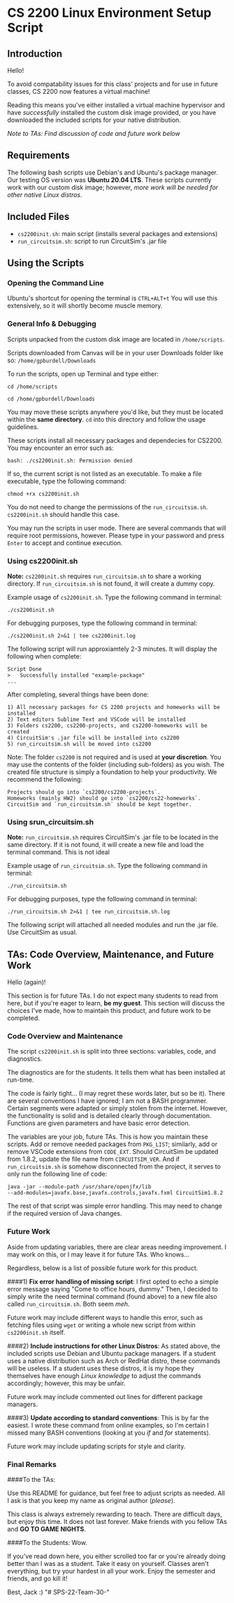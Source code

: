 CS 2200 Linux Environment Setup Script
===============

Introduction
-----------
Hello!

To avoid compatability issues for this class' projects and for use in future
classes, CS 2200 now features a virtual machine!

Reading this means you've either installed a virtual machine hypervisor and have
*successfully* installed the custom disk image provided, or you have downloaded
the included scripts for your native distribution.

*Note to TAs: Find discussion of code and future work below*

Requirements
-----------

The following bash scripts use Debian's and Ubuntu's package manager.
Our testing OS version was **Ubuntu 20.04 LTS**. These scripts currently work
with our custom disk image; however, *more work will be needed for other native
Linux distros*.

Included Files
-----------

* `cs2200init.sh`: main script (installs several packages and extensions)
* `run_circuitsim.sh`: script to run CircuitSim's .jar file

Using the Scripts
-----------

### Opening the Command Line

Ubuntu's shortcut for opening the terminal is `CTRL+ALT+t`
You will use this extensively, so it will shortly become muscle memory.

### General Info & Debugging

Scripts unpacked from the custom disk image are located in `/home/scripts`.

Scripts downloaded from Canvas will be in your user Downloads folder like so:
`/home/gpburdell/Downloads`

To run the scripts, open up Terminal and type either:

    cd /home/scripts

    cd /home/gpburdell/Downloads

You may move these scripts anywhere you'd like, but they must be located within
the **same directory**. `cd` into this directory and follow the usage guidelines.

These scripts install all necessary packages and dependecies for CS2200. You may
encounter an error such as:

    bash: ./cs2200init.sh: Permission denied

If so, the current script is not listed as an executable. To make a file
executable, type the following command:

    chmod +rx cs2200init.sh

You do not need to change the permissions of the `run_circuitsim.sh`.
`cs2200init.sh` should handle this case.

You may run the scripts in user mode. There are several commands that will
require root permissions, however. Please type in your password and press
`Enter` to accept and continue execution.

### Using cs2200init.sh

**Note:** `cs2200init.sh` requires `run_circuitsim.sh` to share a working
directory. If `run_circuitsim.sh` is not found, it will create a dummy copy.

Example usage of `cs2200init.sh`. Type the following command in terminal:

    ./cs2200init.sh

For debugging purposes, type the following command in terminal:

    ./cs2200init.sh 2>&1 | tee cs2200init.log

The following script will run approxiamtely 2-3 minutes. It will display the
following when complete:

    Script Done
    >   Successfully installed "example-package"
    ...

After completing, several things have been done:

    1) All necessary packages for CS 2200 projects and homeworks will be installed
    2) Text editors Sublime Text and VSCode will be installed
    3) Folders cs2200, cs2200-projects, and cs2200-homeworks will be created
    4) CircuitSim's .jar file will be installed into cs2200
    5) run_circuitsim.sh will be moved into cs2200

Note: The folder `cs2200` is not required and is used at **your discretion**.
You may use the contents of the folder (including sub-folders) as you wish. The
created file structure is simply a foundation to help your productivity. We
recommend the following:

    Projects should go into `cs2200/cs2200-projects`.
    Homeworks (mainly HW2) should go into `cs2200/cs22-homeworks`.
    CircuitSim and `run_circuitsim.sh` should be kept together.

### Using srun_circuitsim.sh

**Note:** `run_circuitsim.sh` requires CircuitSim's .jar file to be located in
the same directory. If it is not found, it will create a new file and load the
terminal command. This is not ideal

Example usage of `run_circuitsim.sh`. Type the following command in terminal:

    ./run_circuitsim.sh

For debugging purposes, type the following command in terminal:

    ./run_circuitsim.sh 2>&1 | tee run_circuitsim.sh.log

The following script will attached all needed modules and run the .jar file.
Use CircuitSim as usual.

TAs: Code Overview, Maintenance, and Future Work
-----------

Hello (again)!

This section is for future TAs. I do not expect many students to read from here,
but if you're eager to learn, **be my guest**. This section will discuss the
choices I've made, how to maintain this product, and future work to be completed.

### Code Overview and Maintenance

The script `cs2200init.sh` is split into three sections: variables, code, and
diagnostics.

The diagnostics are for the students. It tells them what has been installed
at run-time.

The code is fairly tight... (I may regret these words later, but so be it).
There are several conventions I have ignored; I am not a BASH programmer.
Certain segments were adapted or simply stolen from the internet. However, the
functionality is solid and is detailed clearly through documentation. Functions
are given parameters and have basic error detection.

The variables are your job, future TAs. This is how you maintain these scripts.
Add or remove needed packages from `PKG_LIST`; similarly, add or remove VSCode
extensions from `CODE_EXT`. Should CircuitSim be updated from 1.8.2, update the
file name from `CIRCUITSIM_VER`. And if `run_circuitsim.sh` is somehow
disconnected from the project, it serves to only run the following line of code:

    java -jar --module-path /usr/share/openjfx/lib
    --add-modules=javafx.base,javafx.controls,javafx.fxml CircuitSim1.8.2

The rest of that script was simple error handling. This may need to change if
the required version of Java changes.

### Future Work

Aside from updating variables, there are clear areas needing improvement. I may
work on this, or I may leave it for future TAs. Who knows...

Regardless, below is a list of possible future work for this product.

####1) **Fix error handling of missing script**:
I first opted to echo a simple error message saying "Come to office hours,
dummy." Then, I decided to simply write the need terminal command (found above)
to a new file also called `run_circuitsim.sh`. Both seem *meh*.

Future work may include different ways to handle this error, such as fetching
files using `wget` or writing a whole new script from within `cs2200init.sh`
itself.

####2) **Include instructions for other Linux Distros**:
As stated above, the included scripts use Debian and Ubuntu package managers.
If a student uses a native distribution such as Arch or RedHat distro, these
commands will be useless. If a student uses these distros, it is my hope they
themselves have enough *Linux knowledge* to adjust the commands accordingly;
however, this may be unfair.

Future work may include commented out lines for different package managers.

####3) **Update according to standard conventions**:
This is by far the easiest. I wrote these command from online examples, so I'm
certain I missed many BASH conventions (looking at you *if* and *for* statements).

Future work may include updating scripts for style and clarity.

### Final Remarks

####To the TAs:

Use this README for guidance, but feel free to adjust scripts as needed. All I
ask is that you keep my name as original author (*please*).

This class is always extremely rewarding to teach. There are difficult days, but
enjoy this time. It does not last forever. Make friends with you fellow TAs and
**GO TO GAME NIGHTS**.

####To the Students:
Wow.

If you've read down here, you either scrolled too far or you're already doing
better than I was as a student. Take it easy on yourself. Classes aren't
everything, but try your hardest in all your work. Enjoy the semester and
friends, and go kill it!

Best,
Jack :)
"# SPS-22-Team-30-" 
